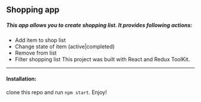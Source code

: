## Shopping app

##### This app allows you to create shopping list. It provides following actions:
- Add item to shop list
- Change state of item (active|completed)
- Remove from list
- Filter shopping list
This project was built with React and Redux ToolKit.
***
#### Installation:
clone this repo and run `npm start`.
Enjoy!

